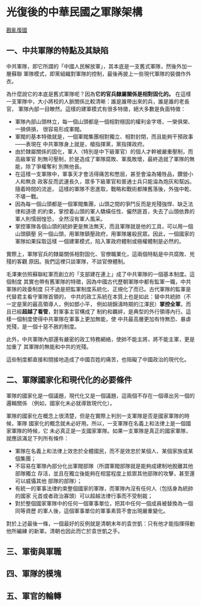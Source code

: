 # 光復後的中華民國之軍隊架構

[戡亂復國](rebuild-roc@ctemplar.com)

## 一、中共軍隊的特點及其缺陷

中共軍隊，即它所謂的「中國人民解放軍」，其本底是一支舊式軍隊，然後外加一層蘇聯
軍隊模式，即黨組織對軍隊的控制，最後再披上一些現代軍隊的裝備作外衣。

為什麼說它的本底是舊式軍隊呢？因為**它的官兵隸屬關係是相對固化的。**
在這樣一支軍隊中，大小將校的人脈關係比較清晰：誰是誰帶出來的兵，誰是誰的老長官，
軍隊內部一目瞭然。這樣的建軍模式有很多特徵，絕大多數是負面特徵：
* 軍隊內部山頭林立，每一個山頭都是一個相對穩固的權利金字塔，一榮俱榮、一損俱損，
    很容易形成軍閥。
* 軍閥的基本特徵就是，一個軍閥集團相對獨立、相對封閉，而且能夠干預政事——表現在
    中共軍隊身上就是，槍指揮黨，黨指揮政府。
* 由於隸屬關係的固化，軍人（特別是中下級軍官）的個人才幹被嚴重壓制，而高級軍官
    則無可壓制，於是造成了軍隊腐敗、軍風敗壞，最終造就了軍隊的無能，除了爭權奪利
    別無他長。
* 在這樣一支軍隊中，軍事天才會活得痛苦和憋屈，甚至會淪為犧牲品，鑽營小人和無良
    政客反而武運長久，眾多下級軍官和普通士兵只能淪為炮灰和幫凶。隨着時間的流逝，
    這樣的軍隊不思進取，戰略和戰術都陳舊落後，外強中乾、不堪一戰。
* 因為每一個山頭都是一個軍閥集團，山頭之間的爭鬥反而是兇殘強悍、缺乏法律和道德
    的約束，掌控着山頭的軍人驕橫任性、儼然匪首，失去了山頭依靠的軍人則懦弱惶恐，
    全然沒有軍人風采。
* 掌控軍隊各個山頭的統帥更是無法無天，而且軍隊就是他的工具，可以用一個山頭鎮壓
    另一個山頭，用軍隊鎮壓政府，用軍隊屠殺民眾。因此，一個國家的軍隊如果採取這樣
    一個建軍模式，陷入軍政府體制或極權體制是必然的。

實際上，軍隊官兵的隸屬關係相對固化、官僚職業化，這兩個特點是中共腐敗、兇殘的客觀
原因。我們這裡只談軍隊，不談官僚體制。

毛澤東仿照蘇聯紅軍而創立的「支部建在連上」成了中共軍隊的一個基本制度。這個制度
其實也帶有舊軍隊的特徵，因為中國古代歷朝軍隊中都有監軍一職，中共軍隊的政委制度
只不過是把監軍制度系統化、正規化了而已。古代軍隊的監軍是代替君主看守軍隊首領的，
中共的政工系統在本質上也是如此：替中共統帥（不一定是黨的最高領導人，例如鄧小平，
例如胡錦濤時期的江澤民）**掌控全軍**，而且已經**超越了看管**，對軍事主官構成了
制約和羈絆，是典型的外行領導內行。這樣一個制度使得中共軍隊在軍事上更加無能，使
中共最高層更加有恃無恐、暴虐兇殘，是一個十惡不赦的制度。

此外，中共軍隊內部還有嚴密的政工特務網絡，使帥不能主將，將不能主軍，更是加重了
其軍隊的無能和中共的兇殘。

這些制度都直接和間接地造成了中國百姓的痛苦，也阻礙了中國政治的現代化。


## 二、軍隊國家化和現代化的必要條件

軍隊的國家化是一個議題，現代化又是一個議題，這兩個不存在一個導出另一個的邏輯關係
（例如，國家化未必就導致現代化）。

軍隊的國家化在概念上很清楚，但是在實際上判別一支軍隊是否是國家軍隊的時候，軍隊
國家化的概念就未必好用。所以，一支軍隊在名義上和法律上是一個國家軍隊的時候，它
未必真正是一支國家軍隊。如果一支軍隊是真正的國家軍隊，就應該滿足下列所有條件：
* 軍隊在名義上和法律上效忠於全體國民，而不是效忠於某個人、某個家族或某個集團；
* 不容易在軍隊內部分化出軍閥部隊（所謂軍閥部隊就是能夠成建制地脫離其他部隊獨立
    存活，並且在獨立後能夠在相當程度上抵禦其他部隊的攻擊，甚至還可以威懾其他
    部隊的部隊）；
* 有統一的軍事法律約束整個國家的軍隊，而軍隊內沒有任何人（包括身為統帥的國家
    元首或者政治寡頭）可以超越法律行事而不受制裁；
* 對於整個國家軍隊中的任何一個軍事單位，把其中任何一個成員被替換為一個同等資歷
    的軍人後，這個軍事單位的軍事素質不會出現嚴重變化。

對於上述最後一條，一個最好的反例就是清朝末年的袁世凱：只有他才能指揮得動他所編練
的新軍。清朝也因此而亡於袁世凱之手。


## 三、軍銜與軍職


## 四、軍隊的模塊


## 五、軍官的輪轉
